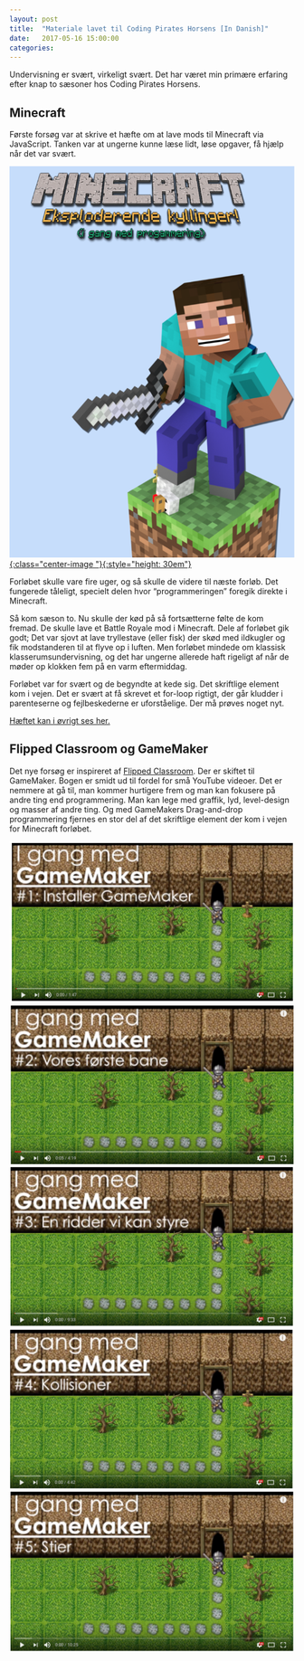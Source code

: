 ```yaml
---
layout: post
title:  "Materiale lavet til Coding Pirates Horsens [In Danish]"
date:   2017-05-16 15:00:00
categories:
---
```

Undervisning er svært, virkeligt svært. Det har været min primære erfaring efter knap to sæsoner hos Coding Pirates Horsens. 

## Minecraft
Første forsøg var at skrive et hæfte om at lave mods til Minecraft via JavaScript. Tanken var at ungerne kunne læse lidt, løse opgaver, få hjælp når det var svært. 


[![Cover af Eksploderende kyllinger](/assets/minecraft_cover.png){:class="center-image
"}{:style="height: 30em"}](/minecraft/minecraft_eksploderende_kyllinger.pdf)


Forløbet skulle vare fire uger, og så skulle de videre til næste forløb. Det fungerede tåleligt, specielt delen hvor “programmeringen” foregik direkte i Minecraft. 

Så kom sæson to. Nu skulle der kød på så fortsætterne følte de kom fremad. De skulle lave et Battle Royale mod i Minecraft. Dele af forløbet gik godt; Det var sjovt at lave tryllestave (eller fisk) der skød med ildkugler og fik modstanderen til at flyve op i luften.
Men forløbet mindede om klassisk klasserumsundervisning, og det har ungerne allerede haft rigeligt af når de møder op klokken fem på en varm eftermiddag. 

Forløbet var for svært og de begyndte at kede sig. Det skriftlige element kom i vejen. Det er svært at få skrevet et for-loop rigtigt, der går kludder i parenteserne og fejlbeskederne er uforståelige. 
Der må prøves noget nyt. 

[ Hæftet kan i øvrigt ses her.](/minecraft/minecraft_eksploderende_kyllinger.pdf)

## Flipped Classroom og GameMaker

Det nye forsøg er inspireret af [Flipped Classroom](https://en.wikipedia.org/wiki/Flipped_classroom). 
Der er skiftet til GameMaker. Bogen er smidt ud til fordel for små YouTube videoer. Det er nemmere at gå til, man kommer hurtigere frem og man kan fokusere på andre ting end programmering. Man kan lege med graffik, lyd, level-design og masser af andre ting. Og med GameMakers Drag-and-drop programmering fjernes en stor del af det skriftlige element der kom i vejen for Minecraft forløbet. 


[![ I gang med GameMaker: Episode #1 ](/assets/gm_1.png)](https://www.youtube.com/watch?v=gfo2_uT1hYM)
[![ I gang med GameMaker: Episode #2 ](/assets/gm_2.png)](https://www.youtube.com/watch?v=4QprKktDT2M)
[![ I gang med GameMaker: Episode #3 ](/assets/gm_3.png)](https://www.youtube.com/watch?v=3A1LVO1yWCo)
[![ I gang med GameMaker: Episode #4 ](/assets/gm_4.png)](https://www.youtube.com/watch?v=XmmM4mX68ps)
[![ I gang med GameMaker: Episode #5 ](/assets/gm_5.png)](https://www.youtube.com/watch?v=fWYFhfZRyuE)
